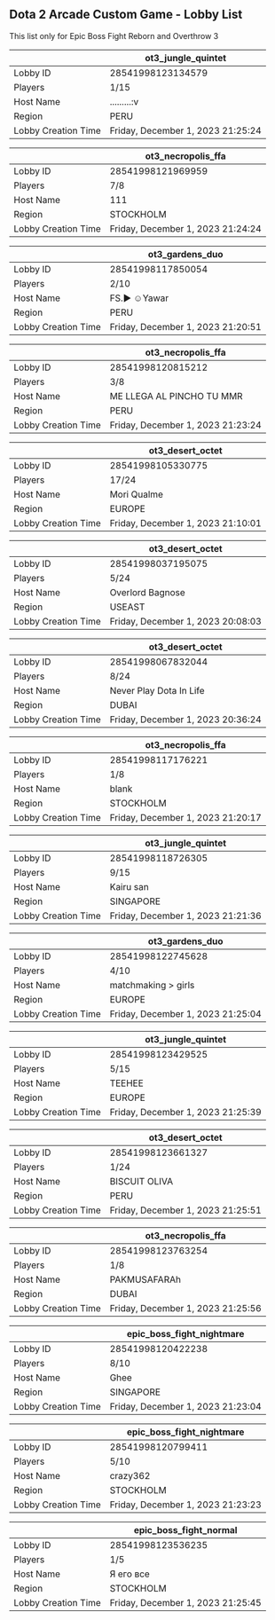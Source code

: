 ## Dota 2 Arcade Custom Game - Lobby List

This list only for Epic Boss Fight Reborn and Overthrow 3

|  | ot3_jungle_quintet |
| ------ | ------ |
| Lobby ID | 28541998123134579 |
| Players | 1/15 |
| Host Name | .........:v |
| Region | PERU |
| Lobby Creation Time | Friday, December 1, 2023 21:25:24 |


|  | ot3_necropolis_ffa |
| ------ | ------ |
| Lobby ID | 28541998121969959 |
| Players | 7/8 |
| Host Name | 111 |
| Region | STOCKHOLM |
| Lobby Creation Time | Friday, December 1, 2023 21:24:24 |


|  | ot3_gardens_duo |
| ------ | ------ |
| Lobby ID | 28541998117850054 |
| Players | 2/10 |
| Host Name | FS.► ☺Yawar |
| Region | PERU |
| Lobby Creation Time | Friday, December 1, 2023 21:20:51 |


|  | ot3_necropolis_ffa |
| ------ | ------ |
| Lobby ID | 28541998120815212 |
| Players | 3/8 |
| Host Name | ME LLEGA AL PINCHO TU MMR |
| Region | PERU |
| Lobby Creation Time | Friday, December 1, 2023 21:23:24 |


|  | ot3_desert_octet |
| ------ | ------ |
| Lobby ID | 28541998105330775 |
| Players | 17/24 |
| Host Name | Mori Qualme |
| Region | EUROPE |
| Lobby Creation Time | Friday, December 1, 2023 21:10:01 |


|  | ot3_desert_octet |
| ------ | ------ |
| Lobby ID | 28541998037195075 |
| Players | 5/24 |
| Host Name | Overlord Bagnose |
| Region | USEAST |
| Lobby Creation Time | Friday, December 1, 2023 20:08:03 |


|  | ot3_desert_octet |
| ------ | ------ |
| Lobby ID | 28541998067832044 |
| Players | 8/24 |
| Host Name | Never Play Dota In Life |
| Region | DUBAI |
| Lobby Creation Time | Friday, December 1, 2023 20:36:24 |


|  | ot3_necropolis_ffa |
| ------ | ------ |
| Lobby ID | 28541998117176221 |
| Players | 1/8 |
| Host Name | blank |
| Region | STOCKHOLM |
| Lobby Creation Time | Friday, December 1, 2023 21:20:17 |


|  | ot3_jungle_quintet |
| ------ | ------ |
| Lobby ID | 28541998118726305 |
| Players | 9/15 |
| Host Name | Kairu san |
| Region | SINGAPORE |
| Lobby Creation Time | Friday, December 1, 2023 21:21:36 |


|  | ot3_gardens_duo |
| ------ | ------ |
| Lobby ID | 28541998122745628 |
| Players | 4/10 |
| Host Name | matchmaking > girls |
| Region | EUROPE |
| Lobby Creation Time | Friday, December 1, 2023 21:25:04 |


|  | ot3_jungle_quintet |
| ------ | ------ |
| Lobby ID | 28541998123429525 |
| Players | 5/15 |
| Host Name | TEEHEE |
| Region | EUROPE |
| Lobby Creation Time | Friday, December 1, 2023 21:25:39 |


|  | ot3_desert_octet |
| ------ | ------ |
| Lobby ID | 28541998123661327 |
| Players | 1/24 |
| Host Name | BISCUIT OLIVA |
| Region | PERU |
| Lobby Creation Time | Friday, December 1, 2023 21:25:51 |


|  | ot3_necropolis_ffa |
| ------ | ------ |
| Lobby ID | 28541998123763254 |
| Players | 1/8 |
| Host Name | PAKMUSAFARAh |
| Region | DUBAI |
| Lobby Creation Time | Friday, December 1, 2023 21:25:56 |


|  | epic_boss_fight_nightmare |
| ------ | ------ |
| Lobby ID | 28541998120422238 |
| Players | 8/10 |
| Host Name | Ghee |
| Region | SINGAPORE |
| Lobby Creation Time | Friday, December 1, 2023 21:23:04 |


|  | epic_boss_fight_nightmare |
| ------ | ------ |
| Lobby ID | 28541998120799411 |
| Players | 5/10 |
| Host Name | crazy362 |
| Region | STOCKHOLM |
| Lobby Creation Time | Friday, December 1, 2023 21:23:23 |


|  | epic_boss_fight_normal |
| ------ | ------ |
| Lobby ID | 28541998123536235 |
| Players | 1/5 |
| Host Name | Я его все |
| Region | STOCKHOLM |
| Lobby Creation Time | Friday, December 1, 2023 21:25:45 |


